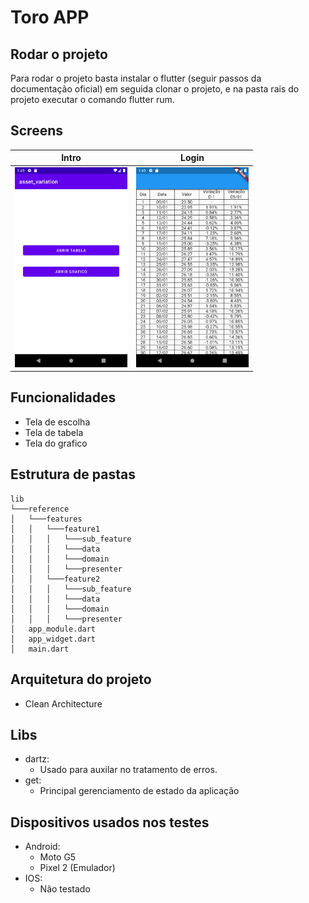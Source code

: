 # Toro APP
## Rodar o projeto
Para rodar o projeto basta instalar o flutter (seguir passos da documentação oficial) em seguida clonar o projeto, e na pasta rais do projeto executar o comando flutter rum.

## Screens
Intro             |                       Login                       |                 
:-------------------------:|:-------------------------------------------------:
<img src="./print1.png" width="180" height="320">  | <img src="./print2.png" width="180" height="320">
## Funcionalidades
- Tela de escolha
- Tela de tabela
- Tela do grafico

## Estrutura de pastas


```  
lib  
└───reference  
│   └───features  
│   │   └───feature1  
│   │   │   └───sub_feature  
│   │   │   └───data  
│   │   │   └───domain  
│   │   │   └───presenter  
│   │   └───feature2  
│   │  	│   └───sub_feature  
│   │  	│   └───data  
│   │  	│   └───domain  
│   │  	│   └───presenter  
│   app_module.dart  
│   app_widget.dart 
│   main.dart
```  
## Arquitetura do projeto
-   Clean Architecture
## Libs
- dartz:
  - Usado para auxilar no tratamento de erros.
- get:
  - Principal gerenciamento de estado da aplicação

## Dispositivos usados nos testes
- Android:
  -  Moto G5
  -  Pixel 2 (Emulador)
- IOS:
  -  Não testado
